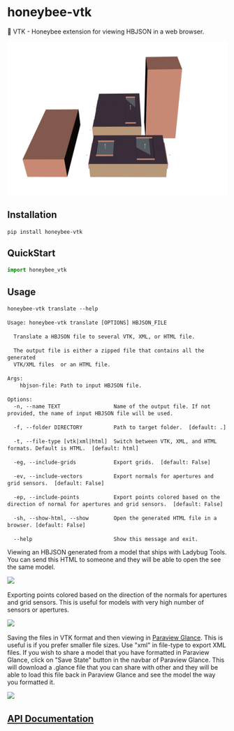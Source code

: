 # honeybee-vtk
🐝 VTK - Honeybee extension for viewing HBJSON in a web browser.

![HBJSON exported to web](/images/room.gif)

## Installation

```console
pip install honeybee-vtk
```

## QuickStart

```python
import honeybee_vtk
```
## Usage
```console
honeybee-vtk translate --help

Usage: honeybee-vtk translate [OPTIONS] HBJSON_FILE

  Translate a HBJSON file to several VTK, XML, or HTML file.

  The output file is either a zipped file that contains all the generated
  VTK/XML files  or an HTML file.

Args:
    hbjson-file: Path to input HBJSON file.

Options:
  -n, --name TEXT                 Name of the output file. If not provided, the name of input HBJSON file will be used.

  -f, --folder DIRECTORY          Path to target folder.  [default: .]
  
  -t, --file-type [vtk|xml|html]  Switch between VTK, XML, and HTML formats. Default is HTML.  [default: html]

  -eg, --include-grids            Export grids.  [default: False]
  
  -ev, --include-vectors          Export normals for apertures and grid sensors.  [default: False]

  -ep, --include-points           Export points colored based on the direction of normal for apertures and grid sensors.  [default: False]

  -sh, --show-html, --show        Open the generated HTML file in a browser. [default: False]

  --help                          Show this message and exit.
```

Viewing an HBJSON generated from a model that ships with Ladybug Tools. You can send this HTML to someone and they will be able to open the see the same model.

![](/images/honeybee-vtk-vectors.gif)

Exporting points colored based on the direction of the normals for apertures and grid sensors. This is useful for models with very high number of sensors or apertures.

![](/images/honeybee-vtk-points.gif)

Saving the files in VTK format and then viewing in [Paraview Glance](https://kitware.github.io/paraview-glance/app/). This is useful is if you prefer smaller file sizes. Use "xml" in file-type to export XML files. If you wish to share a model that you have formatted in Paraview Glance, click on "Save State" button in the navbar of Paraview Glance. This will download a .glance file that you can share with other and they will be able to load this file back in Paraview Glance and see the model the way you formatted it.

![](/images/honeybee-vtk-vtk.gif)

## [API Documentation](https://www.ladybug.tools/honeybee-vtk/docs/)
